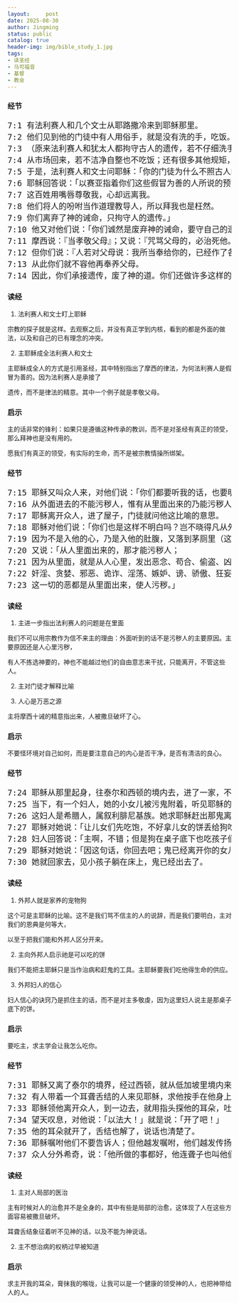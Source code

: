 ```yaml
---
layout:     post
date: 2025-08-30
author: Jingming
status: public
catalog: true
header-img: img/bible_study_1.jpg
tags:
- 读圣经
- 马可福音
- 基督
- 教会
---
```


### 经节
<pre style="font-size: 18px;">
7:1 有法利赛人和几个文士从耶路撒冷来到耶稣那里。
7:2 他们见到他的门徒中有人用俗手，就是没有洗的手，吃饭。
7:3 （原来法利赛人和犹太人都拘守古人的遗传，若不仔细洗手就不吃饭；
7:4 从市场回来，若不洁净自整也不吃饭；还有很多其他规矩，他们历代拘守，如洗杯、壶、铜器等。）
7:5 于是，法利赛人和文士问耶稣：「你的门徒为什么不照古人的遗传，用俗手吃饭？」
7:6 耶稣回答说：「以赛亚指着你们这些假冒为善的人所说的预言是对的。经上说：
7:7 这百姓用嘴唇尊敬我，心却远离我。
7:8 他们将人的吩咐当作道理教导人，所以拜我也是枉然。
7:9 你们离弃了神的诫命，只拘守人的遗传。」
7:10 他又对他们说：「你们诚然是废弃神的诫命，要守自己的遗传。
7:11 摩西说：『当孝敬父母』；又说：『咒骂父母的，必治死他。』
7:12 但你们说：『人若对父母说：我所当奉给你的，已经作了各耳板』（各耳板就是供献的意思），
7:13 从此你们就不容他再奉养父母。
7:14 因此，你们承接遗传，废了神的道。你们还做许多这样的事。」
</pre>

### 读经

1. 法利赛人和文士盯上耶稣

宗教的探子就是这样。去观察之后，并没有真正学到内核，看到的都是外面的做法，以及和自己的已有理念的冲突。

2. 主耶稣成全法利赛人和文士

主耶稣成全人的方式是引用圣经，其中特别指出了摩西的律法，为何法利赛人是假冒为善的。因为法利赛人是承接了

遗传，而不是律法的精意。其中一个例子就是孝敬父母。

### 启示

主的话非常的锋利：如果只是遵循这种传承的教训，而不是对圣经有真正的领受，那么拜神也是没有用的。

愿我们有真正的领受，有实际的生命，而不是被宗教情操所绑架。

### 经节
<pre style="font-size: 18px;">
7:15 耶稣又叫众人来，对他们说：「你们都要听我的话，也要明白。
7:16 从外面进去的不能污秽人，惟有从里面出来的乃能污秽人。」
7:17 耶稣离开众人，进了屋子，门徒就问他这比喻的意思。
7:18 耶稣对他们说：「你们也是这样不明白吗？岂不晓得凡从外面进入的，不能污秽人，
7:19 因为不是入他的心，乃是入他的肚腹，又落到茅厕里（这是说，各样的食物都是洁净的）？」
7:20 又说：「从人里面出来的，那才能污秽人；
7:21 因为从里面，就是从人心里，发出恶念、苟合、偷盗、凶杀，
7:22 奸淫、贪婪、邪恶、诡诈、淫荡、嫉妒、谤、骄傲、狂妄。
7:23 这一切的恶都是从里面出来，使人污秽。」
</pre>
### 读经

1. 主进一步指出法利赛人的问题是在里面

我们不可以用宗教作为信不来主的理由：外面听到的话不是污秽人的主要原因。主要原因还是人心里污秽，

有人不拣选神要的，神也不能越过他们的自由意志来干扰，只能离开，不管这些人。

2. 主对门徒才解释比喻

3. 人心是万恶之源

主将摩西十诫的精意指出来，人被撒旦破坏了心。

### 启示

不要怪环境对自己如何，而是要注意自己的内心是否干净，是否有清洁的良心。

### 经节
<pre style="font-size: 18px;">
7:24 耶稣从那里起身，往泰尔和西顿的境内去，进了一家，不愿意人知道，却隐藏不住。
7:25 当下，有一个妇人，她的小女儿被污鬼附着，听见耶稣的事，就来俯伏在他脚前。
7:26 这妇人是希腊人，属叙利腓尼基族。她求耶稣赶出那鬼离开她的女儿。
7:27 耶稣对她说：「让儿女们先吃饱，不好拿儿女的饼丢给狗吃。」
7:28 妇人回答说：「主啊，不错；但是狗在桌子底下也吃孩子们的碎渣儿。」
7:29 耶稣对她说：「因这句话，你回去吧；鬼已经离开你的女儿了。」
7:30 她就回家去，见小孩子躺在床上，鬼已经出去了。
</pre>

### 读经

1. 外邦人就是家养的宠物狗

这个可是主耶稣的比喻。这不是我们骂不信主的人的说辞，而是我们要明白，主对我们的恩典是何等大，

以至于把我们能和外邦人区分开来。

2. 主向外邦人启示祂是可以吃的饼

我们不能把主耶稣只是当作治病和赶鬼的工具。主耶稣要我们吃他得生命的供应。

3. 外邦妇人的信心

妇人信心的诀窍乃是抓住主的话，而不是对主多敬虔，因为这里妇人说主是那桌子底下的饼。

### 启示

要吃主，求主学会让我怎么吃你。

### 经节
<pre style="font-size: 18px;">
7:31 耶稣又离了泰尔的境界，经过西顿，就从低加坡里境内来到加利利海。
7:32 有人带着一个耳聋舌结的人来见耶稣，求他按手在他身上。
7:33 耶稣领他离开众人，到一边去，就用指头探他的耳朵，吐唾沫抹他的舌头，
7:34 望天叹息，对他说：「以法大！」就是说：「开了吧！」
7:35 他的耳朵就开了，舌结也解了，说话也清楚了。
7:36 耶稣嘱咐他们不要告诉人；但他越发嘱咐，他们越发传扬开了。
7:37 众人分外希奇，说：「他所做的事都好，他连聋子也叫他们听见，哑巴也叫他们说话。」
</pre>

### 读经

1. 主对人局部的医治

主有时候对人的治愈并不是全身的，其中有些是局部的治愈，这体现了人在这些方面容易被撒旦破坏。

耳聋舌结象征着听不见神的话，以及不能为神说话。

2. 主不想治病的权柄过早被知道

### 启示

求主开我的耳朵，膏抹我的喉咙，让我可以是一个健康的领受神的人，也把神带给人的人。
